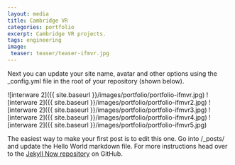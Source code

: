 ```yaml
---
layout: media
title: Cambridge VR
categories: portfolio
excerpt: Cambridge VR projects.
tags: engineering
image:
 teaser: teaser/teaser-ifmvr.jpg
---
```


Next you can update your site name, avatar and other options using the _config.yml file in the root of your repository (shown below).

![interware 2]({{ site.baseurl }}/images/portfolio/portfolio-ifmvr.jpg)
![interware 2]({{ site.baseurl }}/images/portfolio/portfolio-ifmvr2.jpg)
![interware 2]({{ site.baseurl }}/images/portfolio/portfolio-ifmvr3.jpg)
![interware 2]({{ site.baseurl }}/images/portfolio/portfolio-ifmvr4.jpg)
![interware 2]({{ site.baseurl }}/images/portfolio/portfolio-ifmvr5.jpg)

The easiest way to make your first post is to edit this one. Go into /_posts/ and update the Hello World markdown file. For more instructions head over to the [Jekyll Now repository](https://github.com/barryclark/jekyll-now) on GitHub.
